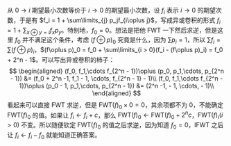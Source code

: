 从 $0\to i$ 期望最小次数等价于 $i\to 0$ 的期望最小次数，设 $f_i$ 表示 $i\to 0$ 的期望次数，于是有 $f_i = 1 + \sum\limits_{j} p_jf_{i\oplus j}$，写成异或卷积的形式 $f_i = 1 + \sum_{x\oplus y = i} f_xp_y$。特别地，$f_0 = 0$。想法是把他 FWT 一下然后求逆，但是这里 $f_0$ 并不满足这个条件，考虑 $(f\oplus p)_0$ 究竟是什么，因为 $\sum p_i = 1$，所以 $\sum f_i = \sum (f\oplus p)_i$，$(f\oplus p)_0 = f_0 + \sum\limits_{i > 0}(f_i - (f\oplus p)_i) = f_0 + 2^n - 1$。可以写出异或卷积的柿子：
$$
\begin{aligned}
(f_0, f_1,\cdots f_{2^n - 1})\oplus (p_0, p_1,\cdots, p_{2^n - 1}) &= (f_0 + 2^n -1, f_1 - 1, \cdots, f_{2^n - 1} - 1)\\
(f_0, f_1,\cdots f_{2^n - 1})\oplus (p_0 - 1, p_1,\cdots, p_{2^n - 1}) &= (2^n -1, - 1, \cdots, - 1)\\
\end{aligned}
$$
看起来可以直接 FWT 求逆，但是 $\text{FWT}(f)_0 \times 0 = 0$，其余项都不为 $0$，不能确定 $\text{FWT}(f)_0$ 的值。如果让 $f_i\leftarrow f_i + c$，那么 $\text{FWT}(f)_0 \leftarrow \text{FWT}(f)_0 + 2^nc$，$\text{FWT}(f)_i(i > 0)$ 不变。所以随便钦定 $\text{FWT}(f)_0$ 的值之后求逆，因为知道 $f_0 = 0$，IFWT 之后让 $f_i\leftarrow f_i - f_0$ 就能知道正确答案。
